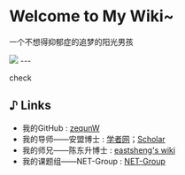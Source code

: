 # Welcome to My Wiki~

一个不想得抑郁症的追梦的阳光男孩

<img src="https://pic.imgdb.cn/item/625fd81f239250f7c5f49187.jpg">
---

check
## ♪ Links

- 我的GitHub : [zequnW](https://github.com/zequnW)
- 我的导师——安盟博士 : [学者网](https://www.scholat.com/anmeng0618.cn)；[Scholar](https://scholar.google.com.hk/citations?user=5kHtw6oAAAAJ&hl=zh-CN&oi=sra)
- 我的师兄——陈东升博士 : [eastsheng's wiki](https://eastsheng.cf/)
- 我的课题组——NET-Group : [NET-Group](https://net-sust.github.io/)